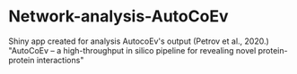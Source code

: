# Network-analysis-AutoCoEv
Shiny app created for analysis AutocoEv's output (Petrov et al., 2020.)
"AutoCoEv – a high-throughput in silico pipeline for revealing novel protein-protein interactions"